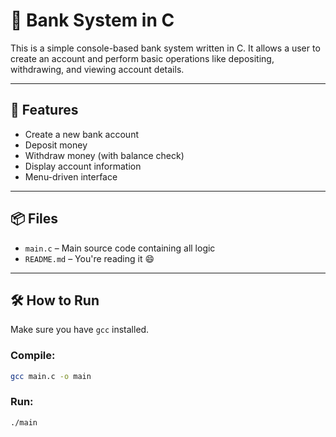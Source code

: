 # 💸 Bank System in C

This is a simple console-based bank system written in C. It allows a user to create an account and perform basic operations like depositing, withdrawing, and viewing account details.

---

## 🚀 Features

- Create a new bank account
- Deposit money
- Withdraw money (with balance check)
- Display account information
- Menu-driven interface

---

## 📦 Files

- `main.c` – Main source code containing all logic
- `README.md` – You're reading it 😄

---

## 🛠️ How to Run

Make sure you have `gcc` installed.

### Compile:

```bash
gcc main.c -o main
```

### Run:
```bash
./main
```



